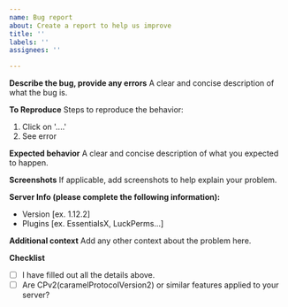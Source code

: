 ```yaml
---
name: Bug report
about: Create a report to help us improve
title: ''
labels: ''
assignees: ''

---
```


**Describe the bug, provide any errors**
A clear and concise description of what the bug is.


**To Reproduce**
Steps to reproduce the behavior:
1. Click on '....'
2. See error


**Expected behavior**
A clear and concise description of what you expected to happen.


**Screenshots**
If applicable, add screenshots to help explain your problem.


**Server Info (please complete the following information):**
 - Version [ex. 1.12.2]
 - Plugins [ex. EssentialsX, LuckPerms...]


**Additional context**
Add any other context about the problem here.


**Checklist**
- [ ] I have filled out all the details above.
- [ ] Are CPv2(caramelProtocolVersion2) or similar features applied to your server?
